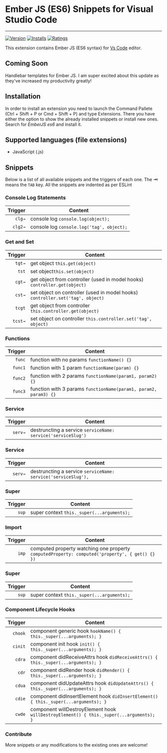 # Ember JS (ES6) Snippets for Visual Studio Code
-------------------

[![Version](http://vsmarketplacebadge.apphb.com/version/phanitejakomaravolu.EmberES6Snippets.svg)](https://marketplace.visualstudio.com/items?itemName=phanitejakomaravolu.EmberES6Snippets)
[![Installs](http://vsmarketplacebadge.apphb.com/installs/phanitejakomaravolu.EmberES6Snippets.svg)](https://marketplace.visualstudio.com/items?itemName=phanitejakomaravolu.EmberES6Snippets)
[![Ratings](http://vsmarketplacebadge.apphb.com/rating/phanitejakomaravolu.EmberES6Snippets.svg)](https://marketplace.visualstudio.com/items?itemName=phanitejakomaravolu.EmberES6Snippets)

This extension contains Ember JS (ES6 syntax) for [Vs Code][code] editor.

## Coming Soon
Handlebar templates for Ember JS. I am super excited about this update as they've increased my productivity greatly!

## Installation

In order to install an extension you need to launch the Command Pallete (Ctrl + Shift + P or Cmd + Shift + P) and type Extensions.
There you have either the option to show the already installed snippets or install new ones. Search for *EmberJS es6* and install it.

## Supported languages (file extensions)
* JavaScript (.js)

## Snippets

Below is a list of all available snippets and the triggers of each one. The **⇥** means the `TAB` key.
All the snippets are indented as per ESLint

### Console Log Statements
| Trigger  | Content |
| -------: | ------- |
| `clg→`   | console log `console.log(object);`|
| `clg2→`  | console log `console.log('tag', object);` |

### Get and Set
| Trigger  | Content |
| -------: | ------- |
| `tgt→`   | get object `this.get(object)`|
| `tst`    | set object`this.set(object)` |
| `cgt→`   | get object from controller (used in model hooks) `controller.get(object)` |
| `cst→`   | set object on controller (used in model hooks) `controller.set('tag', object)` |
| `tcgt`   | get object from controller `this.controller.get(object)` |
| `tcst→`  | set object on controller `this.controller.set('tag', object)` |

### Functions
| Trigger  | Content |
| -------: | ------- |
| `func`   | function with no params `functionName() {}` |
| `func1`  | function with 1 param `functionName(param) {}` |
| `func2`  | function with 2 params `functionName(param1, param2) {}` |
| `func3`  | function with 3 params `functionName(param1, param2, param3) {}` |

### Service
| Trigger  | Content |
| -------: | ------- |
| `serv→`  | destruncting a service `serviceName: service('serviceSlug')` |

### Service
| Trigger  | Content |
| -------: | ------- |
| `serv→`  | destruncting a service `serviceName: service('serviceSlug'),` |

### Super
| Trigger  | Content |
| -------: | ------- |
| `sup`  | super context `this._super(...arguments);` |

### Import
| Trigger  | Content |
| -------: | ------- |
| `imp`  | computed property watching one property `computedProperty: computed('property', { get() {} })` |

### Super
| Trigger  | Content |
| -------: | ------- |
| `sup`  | super context `this._super(...arguments);` |

### Component Lifecycle Hooks
| Trigger  | Content |
| -------: | ------- |
| `chook`  | component generic hook `hookName() { this._super(...arguments); }` |
| `cinit`  | component init hook `init() { this._super(...arguments); }` |
| `cdra`   | component didReceiveAttrs hook `didReceiveAttrs() { this._super(...arguments); }` |
| `cdr`    | component didRender hook `didRender() { this._super(...arguments); }` |
| `cdua`   | component didUpdateAttrs hook `didUpdateAttrs() { this._super(...arguments); }` |
| `cdie`   | component didInsertElement hook `didInsertElement() { this._super(...arguments); }` |
| `cwde`   | component willDestroyElement hook `willDestroyElement() { this._super(...arguments); }` |

### Contribute
More snippets or any modifications to the existing ones are welcome!

[code]: https://code.visualstudio.com/
